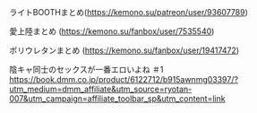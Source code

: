 ライトBOOTHまとめ(https://kemono.su/patreon/user/93607789)

愛上陸まとめ
(https://kemono.su/fanbox/user/7535540)

ポリウレタンまとめ
(https://kemono.su/fanbox/user/19417472)

 陰キャ同士のセックスが一番エロいよね ＃1
https://book.dmm.co.jp/product/6122712/b915awnmg03397/?utm_medium=dmm_affiliate&utm_source=ryotan-007&utm_campaign=affiliate_toolbar_sp&utm_content=link